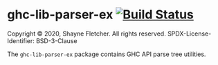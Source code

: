 # ghc-lib-parser-ex [![Build Status](https://shayne-fletcher.visualstudio.com/ghc-lib-parser-ex/_apis/build/status/shayne-fletcher.ghc-lib-parser-ex?branchName=master)](https://shayne-fletcher.visualstudio.com/ghc-lib-parser-ex/_build/latest?definitionId=1&branchName=master)
Copyright © 2020, Shayne Fletcher. All rights reserved.
SPDX-License-Identifier: BSD-3-Clause

The `ghc-lib-parser-ex` package contains GHC API parse tree utilities.
